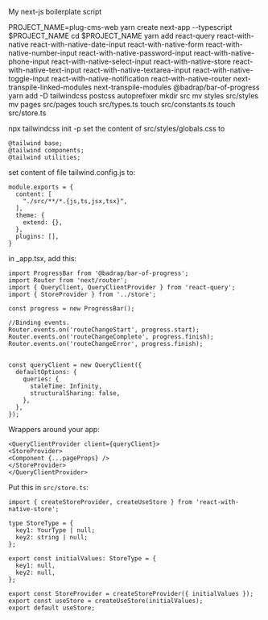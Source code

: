 My next-js boilerplate script

PROJECT_NAME=plug-cms-web
yarn create next-app --typescript $PROJECT_NAME
cd $PROJECT_NAME
yarn add react-query react-with-native react-with-native-date-input react-with-native-form react-with-native-number-input react-with-native-password-input react-with-native-phone-input react-with-native-select-input react-with-native-store react-with-native-text-input react-with-native-textarea-input react-with-native-toggle-input react-with-native-notification react-with-native-router next-transpile-linked-modules next-transpile-modules @badrap/bar-of-progress
yarn add -D tailwindcss postcss autoprefixer
mkdir src
mv styles src/styles
mv pages src/pages
touch src/types.ts
touch src/constants.ts
touch src/store.ts

npx tailwindcss init -p
set the content of src/styles/globals.css to

```
@tailwind base;
@tailwind components;
@tailwind utilities;
```

set content of file tailwind.config.js to:

```
module.exports = {
  content: [
    "./src/**/*.{js,ts,jsx,tsx}",
  ],
  theme: {
    extend: {},
  },
  plugins: [],
}
```

in \_app.tsx, add this:

```
import ProgressBar from '@badrap/bar-of-progress';
import Router from 'next/router';
import { QueryClient, QueryClientProvider } from 'react-query';
import { StoreProvider } from '../store';

const progress = new ProgressBar();

//Binding events.
Router.events.on('routeChangeStart', progress.start);
Router.events.on('routeChangeComplete', progress.finish);
Router.events.on('routeChangeError', progress.finish);


const queryClient = new QueryClient({
  defaultOptions: {
    queries: {
      staleTime: Infinity,
      structuralSharing: false,
    },
  },
});
```

Wrappers around your app:

```
<QueryClientProvider client={queryClient}>
<StoreProvider>
<Component {...pageProps} />
</StoreProvider>
</QueryClientProvider>
```

Put this in `src/store.ts`:

```
import { createStoreProvider, createUseStore } from 'react-with-native-store';

type StoreType = {
  key1: YourType | null;
  key2: string | null;
};

export const initialValues: StoreType = {
  key1: null,
  key2: null,
};

export const StoreProvider = createStoreProvider({ initialValues });
export const useStore = createUseStore(initialValues);
export default useStore;
```
